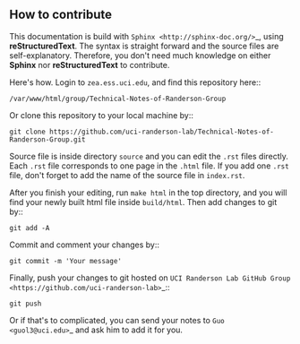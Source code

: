How to contribute
----------------------------------------------------------------------------------------------------
This documentation is build with `Sphinx <http://sphinx-doc.org/>`_, using **reStructuredText**. The syntax is straight forward and the source files are self-explanatory. Therefore, you don't need much knowledge on either **Sphinx** nor **reStructuredText** to contribute.

Here's how. Login to ``zea.ess.uci.edu``, and find this repository here::

    /var/www/html/group/Technical-Notes-of-Randerson-Group

Or clone this repository to your local machine by::

    git clone https://github.com/uci-randerson-lab/Technical-Notes-of-Randerson-Group.git 

Source file is inside directory ``source`` and you can edit the ``.rst`` files directly. Each ``.rst`` file corresponds to one page in the ``.html`` file. If you add one ``.rst`` file, don't forget to add the name of the source file in ``index.rst``. 

After you finish your editing, run ``make html`` in the top directory, and you will find your newly built html file inside ``build/html``. Then add changes to git by::

    git add -A

Commit and comment your changes by::

    git commit -m 'Your message'

Finally, push your changes to git hosted on `UCI Randerson Lab GitHub Group <https://github.com/uci-randerson-lab>`_::

    git push

Or if that's to complicated, you can send your notes to `Guo <guol3@uci.edu>`_ and ask him to add it for you.

